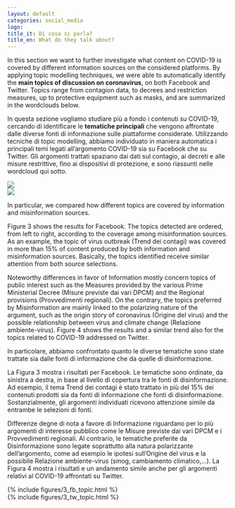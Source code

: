 ```yaml
---
layout: default
categories: social_media
logo:
title_it: Di cosa si parla? 
title_en: What do they talk about?
---
```


<div class="en">
    <p>
	In this section we want to further investigate what content on COVID-19 is covered by different information sources on the considered platforms. By applying topic modelling techniques, we were able to automatically identify the <b>main topics of discussion on coronavirus</b>, on both Facebook and Twitter. Topics range from  contagion data, to decrees and restriction measures, up to protective equipment such as masks, and are summarized in the wordclouds below.
    </p>
</div>

<div class="it">
     <p>
	In questa sezione vogliamo studiare più a fondo i contenuti su COVID-19, cercando di identificare le <b>tematiche principali</b> che vengono affrontate dalle diverse fonti di informazione sulle piattaforme considerate. Utilizzando tecniche di  topic modelling,  abbiamo individuato in maniera automatica i principali temi legati all’argomento COVID-19 sia su Facebook che su Twitter. Gli argomenti trattati spaziano dai dati sul contagio, ai decreti e alle misure restrittive, fino ai dispositivi di protezione, e sono riassunti nelle wordcloud qui sotto. 
    </p>
</div>

<div class="w3-white w3-card-4 w3-center">
    <div class="plot"> <img src="assets/images/3_fb_wordcloud.png"> </div>
    <div class="plot"> <img src="assets/images/3_tw_wordcloud.png"> </div>
</div>

<div class="en">
    <p>
    In particular, we compared how different topics are covered by information and misinformation sources.
	</p>
	<p>
	Figure 3 shows the results for Facebook. The topics detected are ordered, from left to right, according to the coverage among misinformation sources. As an example, the topic of virus outbreak (Trend dei contagi) was covered in more than 15% of content produced by both information and misinformation sources. Basically, the topics identified receive similar attention from both source selections.
	</p>
	<p>
	 Noteworthy differences in favor of Information mostly concern topics of public interest such as the Measures provided by the various Prime Ministerial Decree (Misure previste dai vari DPCM) and the Regional provisions (Provvedimenti regionali). On the contrary, the topics preferred by Misinformation are mainly linked to the polarizing nature of the argument, such as the origin story of coronavirus (Origine del virus) and the possible relationship between virus and climate change (Relazione ambiente-virus). Figure 4 shows the results and a similar trend also for the topics related to COVID-19 addressed on Twitter.
    </p>
</div>

<div class="it">
    <p>
    In particolare, abbiamo confrontato quanto le diverse tematiche sono state trattate sia dalle fonti di informazione che da quelle di disinformazione.
	</p>
	<p>
	La Figura 3 mostra i risultati per Facebook. Le tematiche sono ordinate, da sinistra a destra, in base al livello di copertura tra le fonti di disinformazione. Ad esempio, il tema Trend dei contagi è stato trattato in più del 15% dei contenuti prodotti sia da fonti di informazione che fonti di disinformazione. Sostanzialmente, gli argomenti individuati ricevono attenzione simile da entrambe le selezioni di fonti.
	</p>
	<p>
	Differenze degne di nota a favore di Informazione riguardano per lo più argomenti di interesse pubblico come le Misure previste dai vari DPCM e i Provvedimenti regionali. Al contrario, le tematiche preferite da Disinformazione sono legate soprattutto alla natura polarizzante dell’argomento, come ad esempio le ipotesi sull’Origine del virus e la possibile Relazione ambiente-virus (smog, cambiamento climatico,…). La Figura 4 mostra i risultati e un andamento simile anche per gli argomenti relativi al COVID-19 affrontati su Twitter.
    </p>
</div>

<div class="w3-white w3-card-4 w3-center">
    {% include figures/3_fb_topic.html %}
</div>

<div class="w3-white w3-card-4 w3-center">
    {% include figures/3_tw_topic.html %}
</div>
